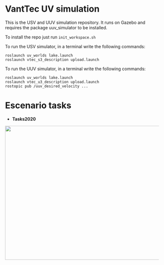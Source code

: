 # VantTec UV simulation

This is the USV and UUV simulation repository. It runs on Gazebo and requires the package uuv_simulator to be installed.

To install the repo just run `init_workspace.sh`

To run the USV simulator, in a terminal write the following commands:

 ```
roslaunch uv_worlds lake.launch
roslaunch vtec_s3_description upload.launch
```

To run the UUV simulator, in a terminal write the following commands:

```
roslaunch uv_worlds lake.launch
roslaunch vtec_u3_description upload.launch
rostopic pub /uuv_desired_velocity ...
```

# Escenario tasks

- **Tasks2020** 
<p align="center">
  <img src="https://github.com/vanttec/vanttec_uv_sim/blob/feature/vtec_u3_sensores/uuv_world/scene.jpeg" width="600" height="440" align="center"/>

</p>
